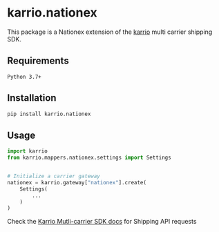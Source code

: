 
# karrio.nationex

This package is a Nationex extension of the [karrio](https://pypi.org/project/karrio) multi carrier shipping SDK.

## Requirements

`Python 3.7+`

## Installation

```bash
pip install karrio.nationex
```

## Usage

```python
import karrio
from karrio.mappers.nationex.settings import Settings


# Initialize a carrier gateway
nationex = karrio.gateway["nationex"].create(
    Settings(
        ...
    )
)
```

Check the [Karrio Mutli-carrier SDK docs](https://docs.karrio.io) for Shipping API requests
